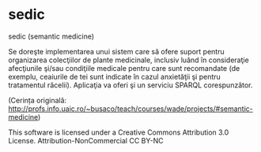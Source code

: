 sedic
=====

sedic (semantic medicine)

Se doreşte implementarea unui sistem care să ofere suport pentru organizarea colecţiilor de plante medicinale, inclusiv luând în consideraţie afecţiunile şi/sau condiţiile medicale pentru care sunt recomandate (de exemplu, ceaiurile de tei sunt indicate în cazul anxietăţii şi pentru tratamentul răcelii). Aplicaţia va oferi şi un serviciu SPARQL corespunzător.

(Cerința originală: http://profs.info.uaic.ro/~busaco/teach/courses/wade/projects/#semantic-medicine)

This software is licensed under a Creative Commons Attribution 3.0 License.
Attribution-NonCommercial 
CC BY-NC
